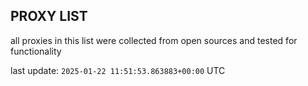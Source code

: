 ## PROXY LIST

all proxies in this list were collected from open sources and tested for functionality

last update: `2025-01-22 11:51:53.863883+00:00` UTC